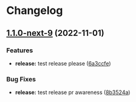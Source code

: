 # Changelog

## [1.1.0-next-9](https://github.com/Vonage/vivid-figma-tokens/compare/v1.0.0-next-9...v1.1.0-next-9) (2022-11-01)


### Features

* **release:** test release please ([6a3ccfe](https://github.com/Vonage/vivid-figma-tokens/commit/6a3ccfeb7ec4ce9cbe3ca271f6f43e5322fbef24))


### Bug Fixes

* **release:** test release pr awareness ([8b3524a](https://github.com/Vonage/vivid-figma-tokens/commit/8b3524ab4c3670421968eea1979d6b0d1476d785))
